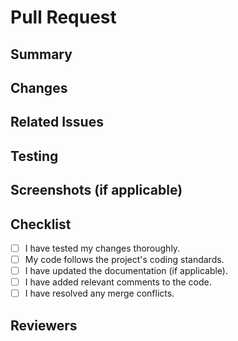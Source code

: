 # Pull Request

## Summary
<!-- Briefly describe the purpose and scope of this pull request. -->

## Changes
<!-- List the major changes introduced by this pull request. -->

## Related Issues
<!-- Reference any related issues or feature requests (e.g., "Fixes #123", "Closes #456"). -->

## Testing
<!-- Describe the steps taken to test the changes made in this pull request. -->

## Screenshots (if applicable)
<!-- Include any relevant screenshots to showcase visual changes, if applicable. -->

## Checklist
<!-- Please check each item when your PR is ready for review. -->

- [ ] I have tested my changes thoroughly.
- [ ] My code follows the project's coding standards.
- [ ] I have updated the documentation (if applicable).
- [ ] I have added relevant comments to the code.
- [ ] I have resolved any merge conflicts.

## Reviewers
<!-- Mention any specific team members or individuals who should review this PR. -->
